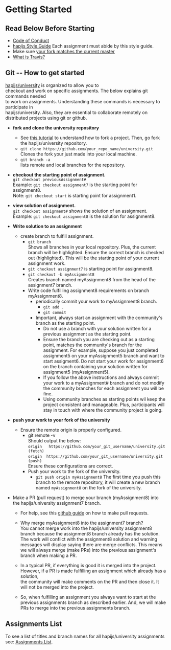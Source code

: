 # Getting Started 


## Read Below Before Starting
* [Code of Conduct](https://github.com/hapijs/university/blob/master/COC.md)
* [hapijs Style Guide](https://github.com/hapijs/contrib/blob/master/Style.md)
  Each assignment must abide by this style guide. 
* Make sure [your fork matches the current master](./git.md)
* [What is Travis?](./travis.md)

## Git -- How to get started 
[hapijs/university](https://github.com/hapijs/university) is organized to allow you to <br/>
checkout and work on specific assignments. The below explains git commands needed  <br/>
to work on assignments. Understanding these commands is necessary to participate in <br/> 
hapijs/university. Also, they are essential to collaborate remotely on distributed projects using git or github. <br/>

* **fork and clone the university repository** <br/> 
    * See [this tutorial](https://help.github.com/articles/fork-a-repo/) to understand how to fork a project.
      Then, go fork the hapijs/university repository.
    * `git clone https://github.com/your_repo_name/university.git`
      Clones the fork your just made into your local machine.
    * `git branch -a`  
       lists remote and local branches for the repository.

* **checkout the starting point of assignment.** <br/> 
  `git checkout previousAssignment#`  <br/> 
  Example: `git checkout assignment7` is the starting point for assignment8. <br/> 
  Note: `git checkout start` is starting point for assignment1. <br/> 

* **view solution of assignment.**   
  `git checkout assignment#` shows the solution of an assignment.<br/>
  Example: `git checkout assignment8` is the solution for assignment8. <br/>
* **Write solution to an assignment**  <br/> 
  - create branch to fulfill assignment.<br/>
    * `git branch`<br/>
      Shows all branches in your local repository. Plus, the current branch will be highlighted. 
      Ensure the correct branch is checked out (highlighted). This will be the starting point of your current assignment work.  <br/>
    * `git checkout assignment7` is starting point for assignment8.  <br/>
    * `git checkout -b myAssignment8` <br/>
      Creates branch named myAssignment8 from the head of the assignment7 branch.<br/>
    * Write code fulfilling assignment8 requirements on branch myAssignment8.<br/>
      * periodically commit your work to myAssignment8 branch.<br/>
         * `git add .`<br/>
         * `git commit`<br/>
      * Important, always start an assignment with the community's branch as the starting point. 
        - Do not use a branch with your solution written for a previous assignment as the starting point.
        - Ensure the branch you are checking out as a starting point, matches the community's branch for the assignment. 
        For example, suppose you just completed assignment5 on your myAssignment5 branch and want to start assigment6. 
        Do not start your work for assignment6 on the branch containing your solution written for assignment5 (myAssignment5).  
        - If you follow the above instructions and always commit your work to a myAssignment# branch and do not modify the 
        community branches for each assignment you will be fine.
        - Using community branches as starting points wil keep the project consistent and manageable. 
        Plus, participants will stay in touch with where the community project is going.

* **push your work to your fork of the university**</br>
  - Ensure the remote origin is properly configured.</br>
    * git remote -v  </br>
      Should output the below:  
      `origin   https://github.com/your_git_username/university.git (fetch)`  
      `origin  https://github.com/your_git_username/university.git (push)`  
      Ensure these configurations are correct.
    * Push your work to the fork of the university. 
        - `git push origin myAssignment8` 
          The first time you push this branch to the remote repository, it will create a new branch named `myAssignment8` on the fork of the university.
* Make a PR (pull request) to merge your branch (myAssignment8) into the hapijs/university assignment7 branch.
    - For help, see this [github guide](https://help.github.com/articles/using-pull-requests/) on how to make pull requests.  
    - Why merge myAssignment8 into the assignment7 branch? <br/> 
      You cannot merge work into the hapijs/university assignment8 branch because the assignment8 branch already has the 
      solution. The work will conflict with the assignment8 solution and warning messages will display saying there are merge conflicts.
      This means we will always merge (make PRs) into the previous assignment's branch when making a PR.
    - In a typical PR, if everything is good it is merged into the project. However, if a PR is made fulfilling an assignment which already has a solution,  
      the community will make comments on the PR and then close it. It will not be merged into the project.   

    - So, when fulfilling an assignment you always want to start at the previous assignments branch as described earlier. And, we will make PRs to merge into the previous assignments branch.


## Assignments List
To see a list of titles and branch names for all hapijs/university assignments see: [Assignments List](https://github.com/hapijs/university/blob/master/guides/contents.md).



